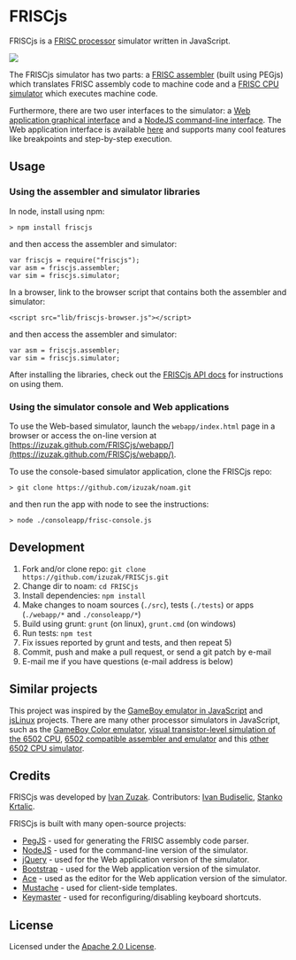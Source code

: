 FRISCjs
=======

FRISCjs is a [FRISC processor](http://www.fer.hr/rasip/knjige/frisc) simulator written in JavaScript.

<img src="https://raw.github.com/izuzak/FRISCjs/master/friscjs-screenshot.png" />

The FRISCjs simulator has two parts: a [FRISC assembler](https://github.com/izuzak/FRISCjs/blob/master/src/friscasm.peg) (built using PEGjs) which translates FRISC assembly code to machine code and a [FRISC CPU simulator](https://github.com/izuzak/FRISCjs/blob/master/src/friscsim.js) which executes machine code.

Furthermore, there are two user interfaces to the simulator: a [Web application graphical interface](https://github.com/izuzak/FRISCjs/blob/master/webapp/index.html) and a [NodeJS command-line interface](https://github.com/izuzak/FRISCjs/blob/master/consoleapp/frisc-console.js).
The Web application interface is available [here](https://izuzak.github.com/FRISCjs/webapp/) and supports many cool features like breakpoints and step-by-step execution.

## Usage

### Using the assembler and simulator libraries

In node, install using npm:

    > npm install friscjs

and then access the assembler and simulator:

    var friscjs = require("friscjs");
    var asm = friscjs.assembler;
    var sim = friscjs.simulator;

In a browser, link to the browser script that contains both the assembler and simulator:

    <script src="lib/friscjs-browser.js"></script>

and then access the assembler and simulator:

    var asm = friscjs.assembler;
    var sim = friscjs.simulator;

After installing the libraries, check out the [FRISCjs API docs](https://github.com/izuzak/FRISCjs/blob/master/API.markdown) for instructions on using them.

### Using the simulator console and Web applications

To use the Web-based simulator, launch the `webapp/index.html` page in a browser or access the on-line version at [https://izuzak.github.com/FRISCjs/webapp/](https://izuzak.github.com/FRISCjs/webapp/).

To use the console-based simulator application, clone the FRISCjs repo:

    > git clone https://github.com/izuzak/noam.git

and then run the app with node to see the instructions:

    > node ./consoleapp/frisc-console.js

## Development

1. Fork and/or clone repo: `git clone https://github.com/izuzak/FRISCjs.git`
2. Change dir to noam: `cd FRISCjs`
3. Install dependencies: `npm install`
4. Make changes to noam sources (`./src`), tests (`./tests`) or apps (`./webapp/*` and `./consoleapp/*`)
5. Build using grunt: `grunt` (on linux), `grunt.cmd` (on windows)
6. Run tests: `npm test`
7. Fix issues reported by grunt and tests, and then repeat 5)
8. Commit, push and make a pull request, or send a git patch by e-mail
9. E-mail me if you have questions (e-mail address is below)

## Similar projects

This project was inspired by the [GameBoy emulator in JavaScript](http://imrannazar.com/GameBoy-Emulation-in-JavaScript:-The-CPU) and [jsLinux](http://bellard.org/jslinux/tech.html) projects.
There are many other processor simulators in JavaScript, such as the [GameBoy Color emulator](https://github.com/grantgalitz/GameBoy-Online), [visual transistor-level simulation of the 6502 CPU](http://www.visual6502.org/JSSim/expert.html), [6502 compatible assembler and emulator](http://www.6502asm.com/) and this [other 6502 CPU simulator](http://skilldrick.github.com/easy6502/).

## Credits

FRISCjs was developed by [Ivan Zuzak](http://ivanzuzak.info). Contributors: [Ivan Budiselic](https://github.com/ibudiselic), [Stanko Krtalic](https://github.com/Stankec).

FRISCjs is built with many open-source projects:

 * [PegJS](https://github.com/dmajda/pegjs) - used for generating the FRISC assembly code parser.
 * [NodeJS](https://github.com/joyent/node) - used for the command-line version of the simulator.
 * [jQuery](http://jquery.com) - used for the Web application version of the simulator.
 * [Bootstrap](http://twitter.github.com/bootstrap) - used for the Web application version of the simulator.
 * [Ace](http://ace.ajax.org/) - used as the editor for the Web application version of the simulator.
 * [Mustache](https://github.com/janl/mustache.js/) - used for client-side templates.
 * [Keymaster](https://github.com/madrobby/keymaster) - used for reconfiguring/disabling keyboard shortcuts.

## License

Licensed under the [Apache 2.0 License](https://github.com/izuzak/FRISCjs/blob/master/LICENSE.markdown).
